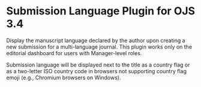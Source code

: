 # Submission Language Plugin for OJS 3.4

Display the manuscript language declared by the author upon creating a new submission for a multi-language journal. This plugin works only on the editorial dashboard for users with Manager-level roles.

Submission language will be displayed next to the title as a country flag or as a two-letter ISO country code in browsers not supporting country flag emoji (e.g., Chromium browsers on Windows).
